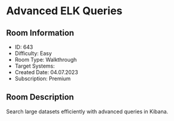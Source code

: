 ﻿# Advanced ELK Queries

## Room Information
- ID: 643
- Difficulty: Easy
- Room Type: Walkthrough
- Target Systems: 
- Created Date: 04.07.2023
- Subscription: Premium

## Room Description
Search large datasets efficiently with advanced queries in Kibana.

